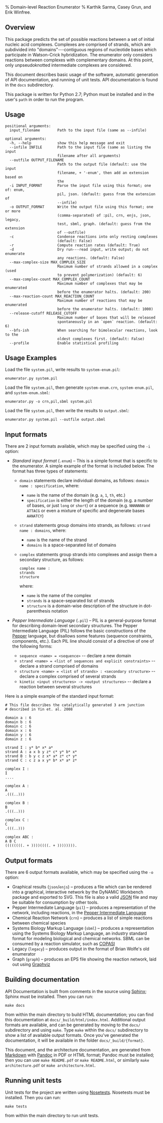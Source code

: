 % Domain-level Reaction Enumerator
% Karthik Sarma, Casey Grun, and Erik Winfree.

Overview
--------

This package predicts the set of possible reactions between a set of initial nucleic acid complexes. Complexes are comprised of strands, which are subdivided into "domains"---contiguous regions of nucleotide bases which participate in Watson-Crick hybridization. The enumerator only considers reactions between complexes with complementary domains. At this point, only unpseudoknotted intermediate complexes are considered.

This document describes basic usage of the software, automatic generation of API documentation, and running of unit tests. API documentation is found in the `docs` subdirectory.

This package is written for Python 2.7; Python must be installed and in the user's `path` in order to run the program. 

Usage
-----

	positional arguments:
	  input_filename        Path to the input file (same as --infile)

	optional arguments:
	  -h, --help            show this help message and exit
	  --infile INFILE       Path to the input file (same as listing the input
	                        filename after all arguments)
	  --outfile OUTPUT_FILENAME
	                        Path to the output file (default: use the input
	                        filename, + '-enum', then add an extension based on
	                        the
	  -i INPUT_FORMAT       Parse the input file using this format; one of: enum,
	                        pil, json. (default: guess from the extension of
	                        --infile)
	  -o OUTPUT_FORMAT      Write the output file using this format; one or more
	                        (comma-separated) of :pil, crn, enjs, json, legacy,
	                        test, sbml, graph. (default: guess from the extension
	                        of --outfile)
	  -c                    Condense reactions into only resting complexes
	                        (default: False)
	  -r                    Compute reaction rates (default: True)
	  -d                    Dry run---read input, write output; do not enumerate
	                        any reactions. (default: False)
	  --max-complex-size MAX_COMPLEX_SIZE
	                        Maximum number of strands allowed in a complex (used
	                        to prevent polymerization) (default: 6)
	  --max-complex-count MAX_COMPLEX_COUNT
	                        Maximum number of complexes that may be enumerated
	                        before the enumerator halts. (default: 200)
	  --max-reaction-count MAX_REACTION_COUNT
	                        Maximum number of reactions that may be enumerated
	                        before the enumerator halts. (default: 1000)
	  --release-cutoff RELEASE_CUTOFF
	                        Maximum number of bases that will be released
	                        spontaneously in an `open` reaction. (default: 6)
	  --bfs-ish             When searching for bimolecular reactions, look to the
	                        oldest complexes first. (default: False)
	  --profile             Enable statistical profiling


Usage Examples
--------------

Load the file `system.pil`, write results to `system-enum.pil`:

	enumerator.py system.pil

Load the file `system.pil`, then generate `system-enum.crn`, 
`system-enum.pil`, and `system-enum.sbml`:

	enumerator.py -o crn,pil,sbml system.pil

Load the file `system.pil`, then write the results to `output.sbml`:

	enumerator.py system.pil --outfile output.sbml


Input formats
-------------

There are 2 input formats available, which may be specified using the `-i` option:

-	*Standard input format* (`.enum`) – This is a simple format that is specific to the enumerator. A simple example of the format is included below. The format has three types of statements:
	-	`domain` statements declare individual domains, as follows: `domain name : specification`, where:
		-	`name` is the name of the domain (e.g. `a`, `1`, `th`, etc.)
		-	`specification` is either the length of the domain (e.g. a number of bases, or just `long` or `short`) or a sequence (e.g. `NNNNNNN` or `ATTACG` or even a mixture of specific and degenerate bases `AANATCY`)
	-	`strand` statements group domains into strands, as follows: `strand name : domains`, where:
		-	`name` is the name of the strand
		-	`domains` is a space-separated list of domains
	-	`complex` statements group strands into complexes and assign them a secondary structure, as follows:

			complex name :
			strands
			structure

		where:
		-	`name` is the name of the complex
		-	`strands` is a space-separated list of strands
		-	`structure` is a domain-wise description of the structure in dot-parenthesis notation		 

-	*Pepper Intermediate Language* (`.pil`) – PIL is a general-purpose format for describing domain-level secondary structures. The Pepper Intermediate Language (PIL) follows the basic constructions of the [Pepper](pepper) language, but disallows some features (sequence constraints, components, etc.). Each PIL line should consist of a directive of one of the following forms:
	-	`sequence <name> = <sequence>` -- declare a new domain
	-	`strand <name> = <list of sequences and explicit constraints>` -- declare a strand comprised of domains
	-	`structure <name> = <list of strands> : <secondary structure>` -- declare a complex comprised of several strands
	-	`kinetic <input structures> -> <output structures>` -- declare a reaction between several structures

Here is a simple example of the standard input format:

	# This file describes the catalytically generated 3 arm junction
	# described in Yin et. al. 2008

	domain a : 6
	domain b : 6
	domain c : 6
	domain x : 6
	domain y : 6
	domain z : 6

	strand I : y* b* x* a*
	strand A : a x b y z* c* y* b* x*
	strand B : b y c z x* a* z* c* y*
	strand C : c z a x y* b* x* a* z*

	complex I :
	I
	....

	complex A :
	A
	.(((..)))

	complex B :
	B
	.(((..)))

	complex C :
	C
	.(((..)))

	complex ABC :
	A B C
	((((((((. + ))))((((. + )))))))).

Output formats
--------------

There are 6 output formats available, which may be specified using the `-o` option:

-	Graphical results (`json`/`enjs`) – produces a file which can be rendered into a graphical, interactive network by the DyNAMiC Workbench package and exported to SVG. This file is also a valid [JSON](http://www.json.org/) file and may be suitable for consumption by other tools. 
-	Pepper Intermediate Language (`pil`) – produces a representation of the network, including reactions, in the [Pepper Intermediate Language](pil)
-	Chemical Reaction Network (`crn`) – produces a list of simple reactions between chemical species
-	Systems Biology Markup Language (`sbml`) – produces a representation using the Systems Biology Markup Language, an industry standard format for modeling biological and chemical networks. SBML can be consumed by a reaction simulator, such as [COPASI](http://www.copasi.org/)
-	Legacy (`legacy`) – produces output in the format of Brian Wolfe's old enumerator
-	Graph (`graph`) – produces an EPS file showing the reaction network, laid out using [Graphviz](http://www.graphviz.org/)

Building documentation
----------------------

API Documentation is built from comments in the source using [Sphinx](http://sphinx-doc.org/); Sphinx must be installed. Then you can run:

	make docs

from within the main directory to build HTML documentation; you can find this documentation at `docs/_build/html/index.html`. Additional output formats are available, and can be generated by moving to the `docs/` subdirectory and using `make`. Type `make` within the `docs/` subdirectory to show a list of available output formats. Once you've generated the documentation, it will be available in the folder `docs/_build/{format}`.

This document, and the architecture documentation, are generated from [Markdown](http://daringfireball.net/projects/markdown/) with [Pandoc](http://johnmacfarlane.net/pandoc/) in PDF or HTML format; Pandoc must be installed; then you can use `make README.pdf` or `make README.html`, or similarly `make architecture.pdf` or `make architecture.html`. 

Running unit tests
------------------

Unit tests for the project are written using [Nosetests](https://nose.readthedocs.org/en/latest/). Nosetests must be installed. Then you can run:

	make tests

from within the main directory to run unit tests.

